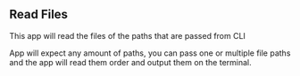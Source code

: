 ## Read Files

This app will read the files of the paths that are passed from CLI  

App will expect any amount of paths, you can pass one or multiple file paths and the app will read them order and output them on the terminal.  
